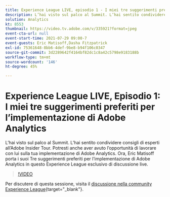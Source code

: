```yaml
---
title: Experience League LIVE, episodio 1 - I miei tre suggerimenti preferiti per l’implementazione di Adobe Analytics
description: L’hai visto sul palco al Summit. L’hai sentito condividere consigli di esperti all’Adobe Insider Tour. Potresti anche aver avuto l’opportunità di lavorare con lui sulla tua implementazione di Adobe Analytics. Ora, Eric Matisoff porta i suoi Tre suggerimenti preferiti per l’implementazione di Adobe Analytics in questo Experience League esclusivo di discussione live.
solution: Analytics
kt: 8553
thumbnail: https://video.tv.adobe.com/v/335921?format=jpeg
event-cta-url: null
event-start-time: 2021-07-29 09:00-7
event-guests: Eric Matisoff,Dasha Fitzpatrick
exl-id: 75361648-8bb6-4def-9be8-b94f106c0347
source-git-commit: 3d2289642f4164bf82dc1c8a42c5798e9183188b
workflow-type: tm+mt
source-wordcount: '146'
ht-degree: 45%

---
```


# Experience League LIVE, Episodio 1: I miei tre suggerimenti preferiti per l’implementazione di Adobe Analytics

L’hai visto sul palco al Summit. L’hai sentito condividere consigli di esperti all’Adobe Insider Tour. Potresti anche aver avuto l’opportunità di lavorare con lui sulla tua implementazione di Adobe Analytics. Ora, Eric Matisoff porta i suoi Tre suggerimenti preferiti per l’implementazione di Adobe Analytics in questo Experience League esclusivo di discussione live.

>[!VIDEO](https://video.tv.adobe.com/v/335921/?quality=12&learn=on)

Per discutere di questa sessione, visita il [discussione nella community Experience League](https://experienceleaguecommunities.adobe.com/t5/adobe-analytics-discussions/questions-and-discussion-for-experience-league-live-ep-1-my/td-p/419498){target="_blank"}.
